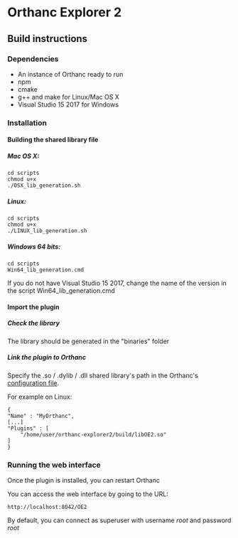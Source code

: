 # Orthanc Explorer 2


## Build instructions
### Dependencies
* An instance of Orthanc ready to run
* npm
* cmake
* g++ and make for Linux/Mac OS X 
* Visual Studio 15 2017 for Windows

### Installation

#### Building the shared library file
##### Mac OS X:

	cd scripts
	chmod u+x
	./OSX_lib_generation.sh
	
##### Linux:

	cd scripts
	chmod u+x
	./LINUX_lib_generation.sh
	
##### Windows 64 bits:

	cd scripts
	Win64_lib_generation.cmd
	
If you do not have Visual Studio 15 2017, change the name of the version in the script Win64_lib_generation.cmd


#### Import the plugin
##### Check the library
The library should be  generated in the "binaries" folder

##### Link the plugin to Orthanc
Specify the .so / .dylib / .dll shared library's path in the Orthanc's [configuration file](http://book.orthanc-server.com/users/configuration.html#configuration).

For example on Linux:

	{
  	"Name" : "MyOrthanc",
  	[...]
  	"Plugins" : [
    	"/home/user/orthanc-explorer2/build/libOE2.so"
  	]
	}
		
### Running the web interface
Once the plugin is installed, you can restart Orthanc

You can access the web interface by going to the URL:

	http://localhost:8042/OE2
	
By default, you can connect as superuser with username *root* and password *root*
